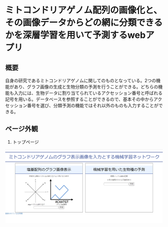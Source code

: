 # ミトコンドリアゲノム配列の画像化と、その画像データからどの網に分類できるかを深層学習を用いて予測するwebアプリ

## 概要

自身の研究であるミトコンドリアゲノムに関してのものとなっている。2つの機能があり、グラフ画像の生成と生物分類の予測を行うことができる。どちらの機能も入力には、生物データに割り当てられているアクセッション番号と呼ばれる記号を用いる。データベースを参照することができるので、基本その中からアクセッション番号を選び、分類予測の機能ではそれ以外のものも入力することができる。

## ページ外観

1. トップページ

![画像の説明](page_view/top_page.png "top")